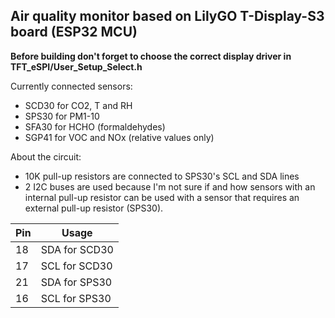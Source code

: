 ## Air quality monitor based on LilyGO T-Display-S3 board (ESP32 MCU)

**Before building don't forget to choose the correct display driver in TFT_eSPI/User_Setup_Select.h**

Currently connected sensors:

- SCD30 for CO2, T and RH
- SPS30 for PM1-10
- SFA30 for HCHO (formaldehydes)
- SGP41 for VOC and NOx (relative values only)

About the circuit:

- 10K pull-up resistors are connected to SPS30's SCL and SDA lines
- 2 I2C buses are used because I'm not sure if and how sensors with an internal pull-up resistor can be used with a sensor that requires an external pull-up resistor (SPS30).

| Pin | Usage         |
| --- | ------------- |
| 18  | SDA for SCD30 |
| 17  | SCL for SCD30 |
| 21  | SDA for SPS30 |
| 16  | SCL for SPS30 |
